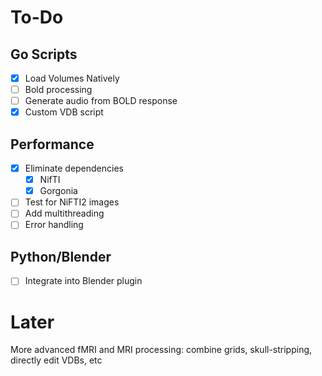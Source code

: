 # To-Do
## Go Scripts
- [x] Load Volumes Natively
- [ ] Bold processing
- [ ] Generate audio from BOLD response
- [x] Custom VDB script
## Performance
- [x] Eliminate dependencies
    - [x] NifTI
    - [x] Gorgonia
- [ ] Test for NiFTI2 images
- [ ] Add multithreading
- [ ] Error handling
## Python/Blender
- [ ] Integrate into Blender plugin

# Later
More advanced fMRI and MRI processing: combine grids, skull-stripping, directly edit VDBs, etc